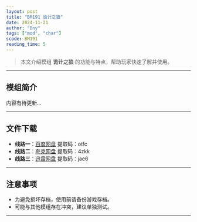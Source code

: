 ```yaml
---
layout: post
title: "BM191 诡计之狼"
date: 2024-11-21
author: "Bny"
tags: ["mod", "char"]
scode: BM191
reading_time: 5
---
```


> 本文介绍模组 **诡计之狼** 的功能与特点，帮助玩家快速了解并使用。

---

## 模组简介

内容有待更新...

---


## 文件下载
- **线路一**：[百度网盘](https://pan.baidu.com/s/19AVCeg7Sfpv9TUH4RPp_kw?pwd=otfc)  提取码：otfc  
- **线路二**：[夸克网盘](https://pan.quark.cn/s/2013d822c75c?pwd=4zkk)  提取码：4zkk  
- **线路三**：[迅雷网盘](https://pan.xunlei.com/s/VOCCbiOER7_eTnbaDSXDWtL1A1?pwd=jae6)  提取码：jae6  

---

## 注意事项
- 为避免损坏存档，使用前请备份游戏存档。
- 可能与其他模组存在冲突，建议单独测试。

---

